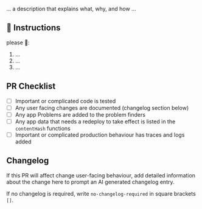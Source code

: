 ... a description that explains what, why, and how ...

## 🎩 Instructions

<someone> please :tophat::

1. ...
2. ...
3. ...

## PR Checklist

- [ ] Important or complicated code is tested
- [ ] Any user facing changes are documented (changelog section below)
- [ ] Any app Problems are added to the problem finders
- [ ] Any app data that needs a redeploy to take effect is listed in the `contentHash` functions
- [ ] Important or complicated production behaviour has traces and logs added

## Changelog

If this PR will affect change user-facing behaviour, add detailed information about the change here to prompt an AI generated changelog entry.

If no changelog is required, write `no-changelog-required` in square brackets `[]`.
